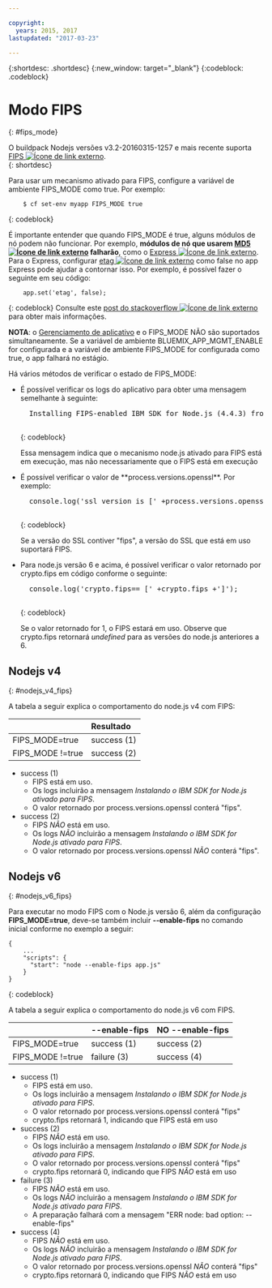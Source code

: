 ```yaml
---

copyright:
  years: 2015, 2017
lastupdated: "2017-03-23"

---
```


{:shortdesc: .shortdesc}
{:new_window: target="_blank"}
{:codeblock: .codeblock}

# Modo FIPS
{: #fips_mode}

O buildpack Nodejs versões v3.2-20160315-1257 e mais recente suporta [FIPS ![Ícone de link externo](../../icons/launch-glyph.svg "Ícone de link externo")](https://en.wikipedia.org/wiki/Federal_Information_Processing_Standards).  
{: shortdesc}

Para
usar um mecanismo ativado para FIPS, configure a variável de ambiente FIPS_MODE como true.
Por exemplo:

```
    $ cf set-env myapp FIPS_MODE true
```
{: codeblock}

É importante entender que quando FIPS_MODE é true, alguns módulos de nó podem não
funcionar.  Por exemplo, **módulos de nó que usarem [MD5 ![Ícone de link externo](../../icons/launch-glyph.svg "Ícone de link externo")](https://en.wikipedia.org/wiki/MD5) falharão**, como o [Express ![Ícone de link externo](../../icons/launch-glyph.svg "Ícone de link externo")](http://expressjs.com/).  Para o Express, configurar [etag ![Ícone de link externo](../../icons/launch-glyph.svg "Ícone de link externo")](http://expressjs.com/en/api.html) como false no
app Express pode ajudar a contornar isso. Por exemplo, é possível fazer o seguinte em seu código:
```
    app.set('etag', false);
```
{: codeblock}
Consulte este [post do stackoverflow ![Ícone de link externo](../../icons/launch-glyph.svg "Ícone de link externo")](http://stackoverflow.com/questions/15191511/disable-etag-header-in-express-node-js)
para obter mais informações.

**NOTA**: o [Gerenciamento de
aplicativo](/docs/manageapps/app_mng.html) e o FIPS_MODE NÃO são suportados simultaneamente.  Se a variável de ambiente
BLUEMIX_APP_MGMT_ENABLE for configurada e a variável de ambiente FIPS_MODE for
configurada como true, o app falhará no estágio.

Há vários métodos de verificar o estado de FIPS_MODE:
<ul>
<li> É possível verificar os logs do aplicativo para obter uma mensagem semelhante à seguinte:    

  <pre>
  Installing FIPS-enabled IBM SDK for Node.js (4.4.3) from cache
  </pre>
  {: codeblock}

Essa mensagem indica que o mecanismo node.js ativado para FIPS está em execução, mas não necessariamente que o FIPS está em execução
</li>

<li> É possível verificar o valor de **process.versions.openssl**. Por exemplo:

  <pre>
  console.log('ssl version is [' +process.versions.openssl +']');
  </pre>
  {: codeblock}

Se a versão do SSL contiver "fips", a versão do SSL que está em uso suportará FIPS.  
</li>

<li> Para node.js versão 6 e acima, é possível verificar o valor retornado por crypto.fips em código conforme o seguinte:

  <pre>
  console.log('crypto.fips== [' +crypto.fips +']');
  </pre>
  {: codeblock}

Se o valor retornado for 1, o FIPS estará em uso. Observe que crypto.fips retornará
*undefined* para as versões do node.js anteriores a 6.
</li>
</ul>

## Nodejs v4
{: #nodejs_v4_fips}

A tabela a seguir explica o comportamento do node.js v4 com FIPS:

|                 | Resultado        |
| :-------------- | :------------ |
|FIPS_MODE=true   |success (1)    |
|FIPS_MODE !=true |success (2)    |

* success (1)
  * FIPS está em uso.
  * Os logs incluirão a mensagem *Instalando o IBM SDK for Node.js ativado para FIPS*.
  * O valor retornado por process.versions.openssl conterá "fips".
* success (2)
  * FIPS *NÃO* está em uso.
  * Os logs *NÃO* incluirão a mensagem *Instalando o IBM SDK for Node.js ativado para FIPS*.
  * O valor retornado por process.versions.openssl *NÃO* conterá "fips".

## Nodejs v6
{: #nodejs_v6_fips}

Para executar no modo FIPS com o Node.js versão 6, além da configuração
**FIPS_MODE=true**, deve-se também incluir
**--enable-fips** no comando inicial conforme no exemplo a seguir:
```
{
    ...   
    "scripts": {
      "start": "node --enable-fips app.js"
    }
}
```
{: codeblock}

A tabela a seguir explica o comportamento do node.js v6 com FIPS.

|                 |--enable-fips  |NO --enable-fips |
| :-------------- | :------------ | :-------------- |
|FIPS_MODE=true   |success (1)    |success (2)      |
|FIPS_MODE !=true |failure (3)    |success (4)      |

* success (1)
  * FIPS está em uso.
  * Os logs incluirão a mensagem *Instalando o IBM SDK for Node.js ativado para FIPS*.
  * O valor retornado por process.versions.openssl conterá "fips"
  * crypto.fips retornará 1, indicando que FIPS está em uso
* success (2)
  * FIPS *NÃO* está em uso.
  * Os logs incluirão a mensagem *Instalando o IBM SDK for Node.js ativado para FIPS*.
  * O valor retornado por process.versions.openssl conterá "fips"
  * crypto.fips retornará 0, indicando que FIPS *NÃO* está em uso
* failure (3)
  * FIPS *NÃO* está em uso.
  * Os logs *NÃO* incluirão a mensagem *Instalando o IBM SDK for Node.js ativado para FIPS*.
  * A preparação falhará com a mensagem "ERR node: bad option: --enable-fips"
* success (4)
  * FIPS *NÃO* está em uso.
  * Os logs *NÃO* incluirão a mensagem *Instalando o IBM SDK for Node.js ativado para FIPS*.
  * O valor retornado por process.versions.openssl *NÃO* conterá "fips"
  * crypto.fips retornará 0, indicando que FIPS *NÃO* está em uso
